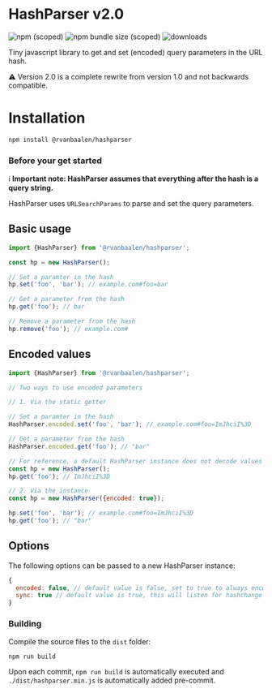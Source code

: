 # HashParser v2.0

![npm (scoped)](https://img.shields.io/npm/v/@rvanbaalen/hashparser?style=flat-square)
![npm bundle size (scoped)](https://img.shields.io/bundlephobia/min/@rvanbaalen/hashparser?style=flat-square)
![downloads](https://img.shields.io/npm/dt/@rvanbaalen/hashparser.svg?style=flat-square)

Tiny javascript library to get and set (encoded) query parameters in the URL hash.

⚠️ Version 2.0 is a complete rewrite from version 1.0 and not backwards compatible.

# Installation

```bash
npm install @rvanbaalen/hashparser
```

### Before your get started

ℹ️ **Important note: HashParser assumes that everything after the hash is a query string.**

HashParser uses `URLSearchParams` to parse and set the query parameters.

## Basic usage

```js
import {HashParser} from '@rvanbaalen/hashparser';

const hp = new HashParser();

// Set a paramter in the hash
hp.set('foo', 'bar'); // example.com#foo=bar

// Get a parameter from the hash
hp.get('foo'); // bar

// Remove a parameter from the hash
hp.remove('foo'); // example.com#

```

## Encoded values

```js
import {HashParser} from '@rvanbaalen/hashparser';

// Two ways to use encoded parameters

// 1. Via the static getter

// Set a paramter in the hash
HashParser.encoded.set('foo', 'bar'); // example.com#foo=ImJhciI%3D

// Get a parameter from the hash
HashParser.encoded.get('foo'); // "bar"

// For reference, a default HashParser instance does not decode values
const hp = new HashParser();
hp.get('foo'); // ImJhciI%3D

// 2. Via the instance
const hp = new HashParser({encoded: true});

hp.set('foo', 'bar'); // example.com#foo=ImJhciI%3D
hp.get('foo'); // "bar"
```

## Options

The following options can be passed to a new HashParser instance:

```js
{
  encoded: false, // default value is false, set to true to always encode values
  sync: true // default value is true, this will listen for hashchange events on the window object and update the internal dataset.
}
```

### Building

Compile the source files to the `dist` folder:

```bash
npm run build
```

Upon each commit, `npm run build` is automatically 
executed and `./dist/hashparser.min.js` is automatically added pre-commit.
